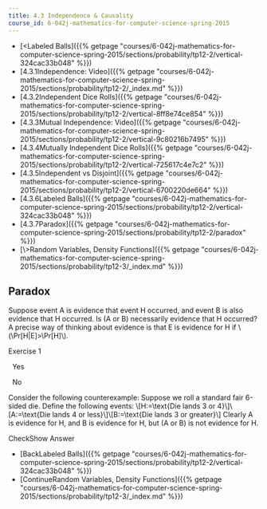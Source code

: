 ```yaml
---
title: 4.3 Independence & Causality
course_id: 6-042j-mathematics-for-computer-science-spring-2015
---
```

*   [<Labeled Balls]({{% getpage "courses/6-042j-mathematics-for-computer-science-spring-2015/sections/probability/tp12-2/vertical-324cac33b048" %}})
*   [4.3.1Independence: Video]({{% getpage "courses/6-042j-mathematics-for-computer-science-spring-2015/sections/probability/tp12-2/_index.md" %}})
*   [4.3.2Independent Dice Rolls]({{% getpage "courses/6-042j-mathematics-for-computer-science-spring-2015/sections/probability/tp12-2/vertical-8ff8e74ce854" %}})
*   [4.3.3Mutual Independence: Video]({{% getpage "courses/6-042j-mathematics-for-computer-science-spring-2015/sections/probability/tp12-2/vertical-9c80216b7495" %}})
*   [4.3.4Mutually Independent Dice Rolls]({{% getpage "courses/6-042j-mathematics-for-computer-science-spring-2015/sections/probability/tp12-2/vertical-725617c4e7c2" %}})
*   [4.3.5Independent vs Disjoint]({{% getpage "courses/6-042j-mathematics-for-computer-science-spring-2015/sections/probability/tp12-2/vertical-6700220de664" %}})
*   [4.3.6Labeled Balls]({{% getpage "courses/6-042j-mathematics-for-computer-science-spring-2015/sections/probability/tp12-2/vertical-324cac33b048" %}})
*   [4.3.7Paradox]({{% getpage "courses/6-042j-mathematics-for-computer-science-spring-2015/sections/probability/tp12-2/paradox" %}})
*   [\\>Random Variables, Density Functions]({{% getpage "courses/6-042j-mathematics-for-computer-science-spring-2015/sections/probability/tp12-3/_index.md" %}})

Paradox
-------

  

Suppose event A is evidence that event H occurred, and event B is also evidence that H occurred. Is (A or B) necessarily evidence that H occurred? A precise way of thinking about evidence is that E is evidence for H if \\(\\Pr\[H|E\]>\\Pr\[H\]\\).

Exercise 1

&nbsp; Yes &nbsp;

&nbsp; No &nbsp;

Consider the following counterexample: Suppose we roll a standard fair 6-sided die. Define the following events: \\\[H:=\\text{Die lands 3 or 4}\\\]\\\[A:=\\text{Die lands 4 or less}\\\]\\\[B:=\\text{Die lands 3 or greater}\\\] Clearly A is evidence for H, and B is evidence for H, but (A or B) is not evidence for H.

CheckShow Answer

*   [BackLabeled Balls]({{% getpage "courses/6-042j-mathematics-for-computer-science-spring-2015/sections/probability/tp12-2/vertical-324cac33b048" %}})
*   [ContinueRandom Variables, Density Functions]({{% getpage "courses/6-042j-mathematics-for-computer-science-spring-2015/sections/probability/tp12-3/_index.md" %}})